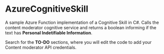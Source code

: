 # AzureCognitiveSkill

A sample Azure Function implementation of a Cognitive Skill in C#. Calls the content moderator cognitive service and returns a boolean informing if the text has **Personal Indetifiable Information**.

Search for the **TO-DO** sections, where you will edit the code to add your Content moderator API credentials.
